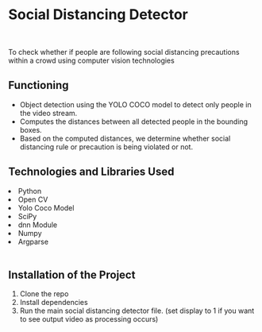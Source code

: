 # Social Distancing Detector

<br>

To check whether if people are following social distancing precautions within a crowd using computer vision technologies


## Functioning 
* Object detection using the YOLO COCO model to detect only people in the video stream.
* Computes the distances between all detected people in the bounding boxes.
* Based on the computed distances, we determine whether social distancing rule or precaution is being violated or not.

## Technologies and Libraries Used

<li> Python </li>
<li> Open CV </li>
<li> Yolo Coco Model</li>
<li> SciPy </li>
<li> dnn Module </li>
<li> Numpy </li>
<li> Argparse </li>

<br>

## Installation of the Project

1. Clone the repo
2. Install dependencies
3. Run the main social distancing detector file. (set display to 1 if you want to see output video as processing occurs)

